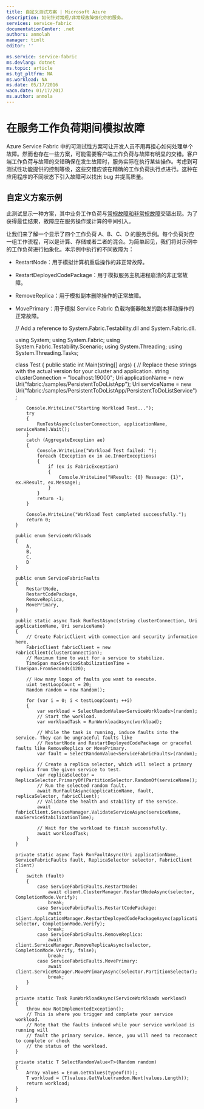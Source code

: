 ```yaml
---
title: 自定义测试方案 | Microsoft Azure
description: 如何针对常规/非常规故障强化你的服务。
services: service-fabric
documentationCenter: .net
authors: anmolah
manager: timlt
editor: ''

ms.service: service-fabric
ms.devlang: dotnet
ms.topic: article
ms.tgt_pltfrm: NA
ms.workload: NA
ms.date: 05/17/2016
wacn.date: 01/17/2017
ms.author: anmola
---
```


# 在服务工作负荷期间模拟故障

Azure Service Fabric 中的可测试性方案可让开发人员不用再担心如何处理单个故障。然而也存在一些方案，可能需要客户端工作负荷与故障有明显的交错。客户端工作负荷与故障的交错确保在发生故障时，服务实际在执行某些操作。考虑到可测试性功能提供的控制等级，这些交错应该在精确的工作负荷执行点进行。这种在应用程序的不同状态下引入故障可以找出 bug 并提高质量。

## 自定义方案示例
此测试显示一种方案，其中业务工作负荷与[常规故障和非常规故障](./service-fabric-testability-actions.md#graceful-vs-ungraceful-fault-actions)交错出现。为了获得最佳结果，故障应在服务操作或计算的中间引入。

让我们来了解一个显示了四个工作负荷 A、B、C、D 的服务示例。每个负荷对应一组工作流程，可以是计算、存储或者二者的混合。为简单起见，我们将对示例中的工作负荷进行抽象化。本示例中执行的不同故障为：
  + RestartNode：用于模拟计算机重启操作的非正常故障。
  + RestartDeployedCodePackage：用于模拟服务主机进程崩溃的非正常故障。
  + RemoveReplica：用于模拟副本删除操作的正常故障。
  + MovePrimary：用于模拟 Service Fabric 负载均衡器触发的副本移动操作的正常故障。

    // Add a reference to System.Fabric.Testability.dll and System.Fabric.dll.

    using System;
    using System.Fabric;
    using System.Fabric.Testability.Scenario;
    using System.Threading;
    using System.Threading.Tasks;

    class Test
    {
        public static int Main(string[] args)
        {
            // Replace these strings with the actual version for your cluster and application.
            string clusterConnection = "localhost:19000";
            Uri applicationName = new Uri("fabric:/samples/PersistentToDoListApp");
            Uri serviceName = new Uri("fabric:/samples/PersistentToDoListApp/PersistentToDoListService");

    ```
        Console.WriteLine("Starting Workload Test...");
        try
        {
            RunTestAsync(clusterConnection, applicationName, serviceName).Wait();
        }
        catch (AggregateException ae)
        {
            Console.WriteLine("Workload Test failed: ");
            foreach (Exception ex in ae.InnerExceptions)
            {
                if (ex is FabricException)
                {
                    Console.WriteLine("HResult: {0} Message: {1}", ex.HResult, ex.Message);
                }
            }
            return -1;
        }

        Console.WriteLine("Workload Test completed successfully.");
        return 0;
    }

    public enum ServiceWorkloads
    {
        A,
        B,
        C,
        D
    }

    public enum ServiceFabricFaults
    {
        RestartNode,
        RestartCodePackage,
        RemoveReplica,
        MovePrimary,
    }

    public static async Task RunTestAsync(string clusterConnection, Uri applicationName, Uri serviceName)
    {
        // Create FabricClient with connection and security information here.
        FabricClient fabricClient = new FabricClient(clusterConnection);
        // Maximum time to wait for a service to stabilize.
        TimeSpan maxServiceStabilizationTime = TimeSpan.FromSeconds(120);

        // How many loops of faults you want to execute.
        uint testLoopCount = 20;
        Random random = new Random();

        for (var i = 0; i < testLoopCount; ++i)
        {
            var workload = SelectRandomValue<ServiceWorkloads>(random);
            // Start the workload.
            var workloadTask = RunWorkloadAsync(workload);

            // While the task is running, induce faults into the service. They can be ungraceful faults like
            // RestartNode and RestartDeployedCodePackage or graceful faults like RemoveReplica or MovePrimary.
            var fault = SelectRandomValue<ServiceFabricFaults>(random);

            // Create a replica selector, which will select a primary replica from the given service to test.
            var replicaSelector = ReplicaSelector.PrimaryOf(PartitionSelector.RandomOf(serviceName));
            // Run the selected random fault.
            await RunFaultAsync(applicationName, fault, replicaSelector, fabricClient);
            // Validate the health and stability of the service.
            await fabricClient.ServiceManager.ValidateServiceAsync(serviceName, maxServiceStabilizationTime);

            // Wait for the workload to finish successfully.
            await workloadTask;
        }
    }

    private static async Task RunFaultAsync(Uri applicationName, ServiceFabricFaults fault, ReplicaSelector selector, FabricClient client)
    {
        switch (fault)
        {
            case ServiceFabricFaults.RestartNode:
                await client.ClusterManager.RestartNodeAsync(selector, CompletionMode.Verify);
                break;
            case ServiceFabricFaults.RestartCodePackage:
                await client.ApplicationManager.RestartDeployedCodePackageAsync(applicationName, selector, CompletionMode.Verify);
                break;
            case ServiceFabricFaults.RemoveReplica:
                await client.ServiceManager.RemoveReplicaAsync(selector, CompletionMode.Verify, false);
                break;
            case ServiceFabricFaults.MovePrimary:
                await client.ServiceManager.MovePrimaryAsync(selector.PartitionSelector);
                break;
        }
    }

    private static Task RunWorkloadAsync(ServiceWorkloads workload)
    {
        throw new NotImplementedException();
        // This is where you trigger and complete your service workload.
        // Note that the faults induced while your service workload is running will
        // fault the primary service. Hence, you will need to reconnect to complete or check
        // the status of the workload.
    }

    private static T SelectRandomValue<T>(Random random)
    {
        Array values = Enum.GetValues(typeof(T));
        T workload = (T)values.GetValue(random.Next(values.Length));
        return workload;
    }
    ```
    }

<!---HONumber=Mooncake_Quality_Review_0117_2017-->